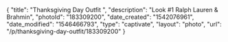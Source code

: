 {
    "title": "Thanksgiving Day Outfit ",
    "description": "Look #1 Ralph Lauren & Brahmin",
    "photoId": "183309200",
    "date_created": "1542076961",
    "date_modified": "1546466793",
    "type": "captivate",
    "layout": "photo",
    "url": "\/p\/thanksgiving-day-outfit\/183309200"
}